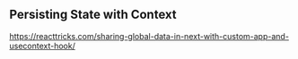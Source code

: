 ## Persisting State with Context
https://reacttricks.com/sharing-global-data-in-next-with-custom-app-and-usecontext-hook/